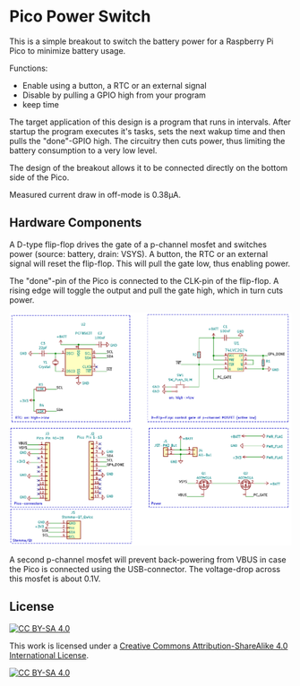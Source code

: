 Pico Power Switch
=================

This is a simple breakout to switch the battery power for a Raspberry
Pi Pico to minimize battery usage.

Functions:
  * Enable using a button, a RTC or an external signal
  * Disable by pulling a GPIO high from your program
  * keep time

The target application of this design is a program that runs in
intervals. After startup the program executes it's tasks, sets
the next wakup time and then pulls the "done"-GPIO high.
The circuitry then cuts power, thus limiting the
battery consumption to a very low level.

The design of the breakout allows it to be connected directly on the bottom
side of the Pico.

Measured current draw in off-mode is 0.38µA.


Hardware Components
-------------------

A D-type flip-flop drives the gate of a p-channel mosfet and
switches power (source: battery, drain: VSYS). 
A button, the RTC or an external signal will reset the flip-flop.
This will pull the gate low, thus enabling power.

The "done"-pin of the Pico is connected to the CLK-pin of
the flip-flop. A rising edge will toggle the output and pull
the gate high, which in turn cuts power.

![](schematic.png)

A second p-channel mosfet will prevent back-powering from VBUS
in case the Pico is connected using the USB-connector. The
voltage-drop across this mosfet is about 0.1V.


License
-------

[![CC BY-SA 4.0][cc-by-sa-shield]][cc-by-sa]

This work is licensed under a
[Creative Commons Attribution-ShareAlike 4.0 International
License][cc-by-sa].

[![CC BY-SA 4.0][cc-by-sa-image]][cc-by-sa]

[cc-by-sa]: http://creativecommons.org/licenses/by-sa/4.0/
[cc-by-sa-image]: https://licensebuttons.net/l/by-sa/4.0/88x31.png
[cc-by-sa-shield]:
https://img.shields.io/badge/License-CC%20BY--SA%204.0-lightgrey.svg
